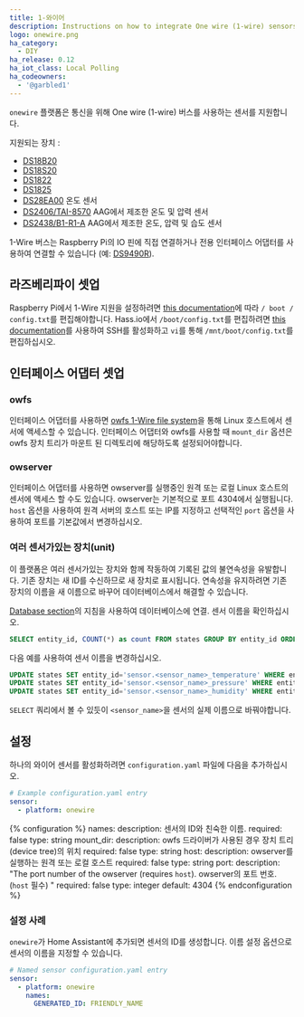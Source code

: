 ```yaml
---
title: 1-와이어
description: Instructions on how to integrate One wire (1-wire) sensors into Home Assistant.
logo: onewire.png
ha_category:
  - DIY
ha_release: 0.12
ha_iot_class: Local Polling
ha_codeowners:
  - '@garbled1'
---
```


`onewire` 플랫폼은 통신을 위해 One wire (1-wire) 버스를 사용하는 센서를 지원합니다.

지원되는 장치 :

- [DS18B20](https://datasheets.maximintegrated.com/en/ds/DS18B20.pdf)
- [DS18S20](https://www.maximintegrated.com/en/products/sensors/DS18S20.html)
- [DS1822](https://datasheets.maximintegrated.com/en/ds/DS1822.pdf)
- [DS1825](https://datasheets.maximintegrated.com/en/ds/DS1825.pdf)
- [DS28EA00](https://datasheets.maximintegrated.com/en/ds/DS28EA00.pdf) 온도 센서
- [DS2406/TAI-8570](https://datasheets.maximintegrated.com/en/ds/DS2406.pdf) AAG에서 제조한 온도 및 압력 센서
- [DS2438/B1-R1-A](https://datasheets.maximintegrated.com/en/ds/DS2438.pdf) AAG에서 제조한 온도, 압력 및 습도 센서

1-Wire 버스는 Raspberry Pi의 IO 핀에 직접 연결하거나 전용 인터페이스 어댑터를 사용하여 연결할 수 있습니다 (예: [DS9490R](https://datasheets.maximintegrated.com/en/ds/DS9490-DS9490R.pdf)).

## 라즈베리파이 셋업

Raspberry Pi에서 1-Wire 지원을 설정하려면 [this documentation](https://www.waveshare.com/wiki/Raspberry_Pi_Tutorial_Series:_1-Wire_DS18B20_Sensor#Enable_1-Wire)에 따라 `/ boot / config.txt`를 편집해야합니다.
Hass.io에서 `/boot/config.txt`를 편집하려면 [this documentation](https://developers.home-assistant.io/docs/en/hassio_debugging.html)를 사용하여 SSH를 활성화하고 `vi`를 통해 `/mnt/boot/config.txt`를 편집하십시오.

## 인터페이스 어댑터 셋업

### owfs

인터페이스 어댑터를 사용하면 [owfs 1-Wire file system](https://owfs.org/)을 통해 Linux 호스트에서 센서에 액세스할 수 있습니다. 인터페이스 어댑터와 owfs를 사용할 때 `mount_dir` 옵션은 owfs 장치 트리가 마운트 된 디렉토리에 해당하도록 설정되어야합니다.


### owserver

인터페이스 어댑터를 사용하면 owserver를 실행중인 원격 또는 로컬 Linux 호스트의 센서에 액세스 할 수도 있습니다. owserver는 기본적으로 포트 4304에서 실행됩니다. `host` 옵션을 사용하여 원격 서버의 호스트 또는 IP를 지정하고 선택적인 `port` 옵션을 사용하여 포트를 기본값에서 변경하십시오.

### 여러 센서가있는 장치(unit)

이 플랫폼은 여러 센서가있는 장치와 함께 작동하여 기록된 값의 불연속성을 유발합니다. 기존 장치는 새 ID를 수신하므로 새 장치로 표시됩니다. 연속성을 유지하려면 기존 장치의 이름을 새 이름으로 바꾸어 데이터베이스에서 해결할 수 있습니다.

[Database section](/docs/backend/database/)의 지침을 사용하여 데이터베이스에 연결. 센서 이름을 확인하십시오.

```sql
SELECT entity_id, COUNT(*) as count FROM states GROUP BY entity_id ORDER BY count DESC LIMIT 10;
```
다음 예를 사용하여 센서 이름을 변경하십시오.

```sql
UPDATE states SET entity_id='sensor.<sensor_name>_temperature' WHERE entity_id LIKE 'sensor.<sensor_name>%' AND attributes LIKE '%\u00b0C%';
UPDATE states SET entity_id='sensor.<sensor_name>_pressure' WHERE entity_id LIKE 'sensor.<sensor_name>%' AND attributes LIKE '%mb%';
UPDATE states SET entity_id='sensor.<sensor_name>_humidity' WHERE entity_id LIKE 'sensor.<sensor_name>%' AND attributes LIKE '%%%' ESCAPE '';
```

`SELECT` 쿼리에서 볼 수 있듯이 `<sensor_name>`을 센서의 실제 이름으로 바꿔야합니다.

## 설정

하나의 와이어 센서를 활성화하려면 `configuration.yaml` 파일에 다음을 추가하십시오.

```yaml
# Example configuration.yaml entry
sensor:
  - platform: onewire
```

{% configuration %}
names:
  description: 센서의 ID와 친숙한 이름.
  required: false
  type: string
mount_dir:
  description: owfs 드라이버가 사용된 경우 장치 트리(device tree)의 위치
  required: false
  type: string
host:
  description: owserver를 실행하는 원격 또는 로컬 호스트
  required: false
  type: string
port:
  description: "The port number of the owserver (requires `host`). owserver의 포트 번호. (`host` 필수) " 
  required: false
  type: integer
  default: 4304
{% endconfiguration %}

### 설정 사례

`onewire`가 Home Assistant에 추가되면 센서의 ID를 생성합니다. 이름 설정 옵션으로 센서의 이름을 지정할 수 있습니다.

```yaml
# Named sensor configuration.yaml entry
sensor:
  - platform: onewire
    names:
      GENERATED_ID: FRIENDLY_NAME
```
